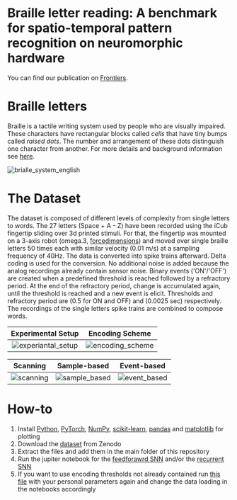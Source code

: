 # Braille letter reading: A benchmark for spatio-temporal pattern recognition on neuromorphic hardware

You can find our publication on [Frontiers](https://www.frontiersin.org/articles/10.3389/fnins.2022.951164/full).

# Braille letters

Braille is a tactile writing system used by people who are visually impaired. These characters have rectangular blocks called *cells* that have tiny bumps called *raised dots*. The number and arrangement of these dots distinguish one character from another. For more details and background information see [here](https://en.wikipedia.org/wiki/Braille).

![brialle_system_english](https://user-images.githubusercontent.com/60852381/120632860-bb6c9e00-c469-11eb-8b33-47df012f76b0.jpg)

# The Dataset
The dataset is composed of different levels of complexity from single letters to words. The 27 letters (Space + A - Z) have been recorded using the iCub fingertip sliding over 3d printed stimuli. For that, the fingertip was mounted on a 3-axis robot (omega.3, [forcedimensions](https://www.forcedimension.com/products/omega)) and moved over single braille letters 50 times each with similar velocity (0.01 m/s) at a sampling frequency of 40Hz. The data is converted into spike trains afterward. 
Delta coding is used for the conversion. No additional noise is added because the analog recordings already contain sensor noise. Binary events ('ON'/'OFF') are created when a predefined threshold is reached followed by a refractory period. At the end of the refractory period, change is accumulated again, until the threshold is reached and a new event is elicit. Thresholds and refractory period are (0.5 for ON and OFF) and (0.0025 sec) respectively. The recordings of the single letters spike trains are combined to compose words.

Experimental Setup | Encoding Scheme
:------------:|:------------:
![experiantal_setup](https://github.com/event-driven-robotics/tactile_braille_reading/blob/main/assets/acquisition_setup.JPG) | ![encoding_scheme](https://github.com/event-driven-robotics/tactile_braille_reading/blob/main/assets/figure_encoding-reconstruct.JPG)

Scanning | Sample-based | Event-based 
:------------:|:------------:|:------------:
![scanning](https://github.com/event-driven-robotics/tactile_braille_reading/blob/main/assets/pipeline1.gif) | ![sample_based](https://github.com/event-driven-robotics/tactile_braille_reading/blob/main/assets/pipeline2.gif) | ![event_based](https://github.com/event-driven-robotics/tactile_braille_reading/blob/main/assets/pipeline3.gif)

# How-to
1. Install [Python](https://www.python.org/), [PyTorch](https://pytorch.org/), [NumPy](https://numpy.org/), [scikit-learn](https://scikit-learn.org/stable/), [pandas](https://pandas.pydata.org/) and [matplotlib](https://matplotlib.org/) for plotting
2. Download the [dataset](https://zenodo.org/record/7050094) from Zenodo
3. Extract the files and add them in the main folder of this repository
4. Run the jupiter notebook for the [feedforawrd SNN](https://github.com/event-driven-robotics/tactile_braille_reading/blob/main/notebooks/braille_reading_ffsnn.ipynb) and/or the [recurrent SNN](https://github.com/event-driven-robotics/tactile_braille_reading/blob/main/notebooks/braille_reading_rsnn.ipynb)
5. If you want to use encoding thresholds not already contained run [this file](https://github.com/event-driven-robotics/tactile_braille_reading/blob/main/utils/event_transform.py) with your personal parameters again and change the data loading in the notebooks accordingly
